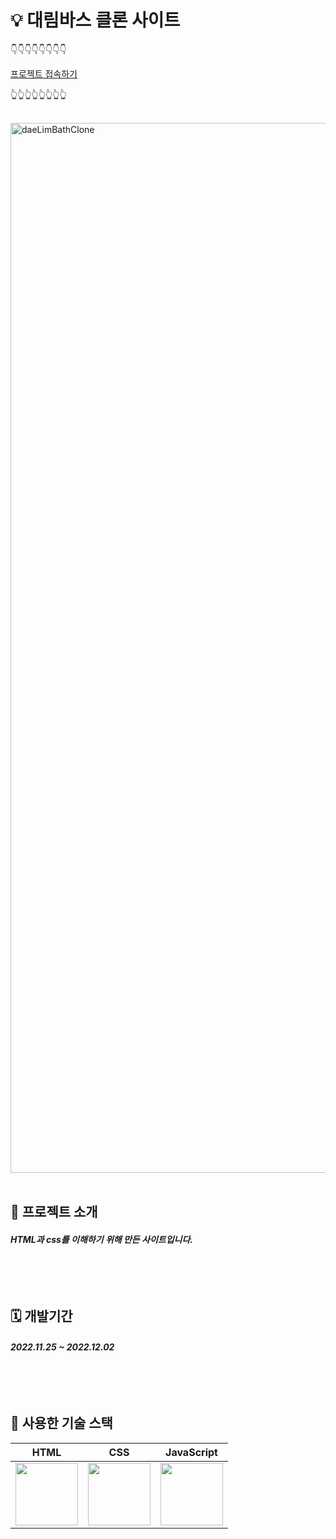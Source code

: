 # 💡 대림바스 클론 사이트

👇👇👇👇👇👇👇👇

[프로젝트 접속하기](https://jumpjoong.github.io/DaeLimClone/index.html)


👆👆👆👆👆👆👆👆

<br/> 

<img width="1680" alt="daeLimBathClone" src="https://github.com/jumpjoong/DaeLimClone/assets/100519998/0209136d-2862-493c-a00f-b8a62654ef94">


<br/>
<br/>


## 📌 프로젝트 소개

<h5>HTML과 css를 이해하기 위해 만든 사이트입니다.

<br/>
<br/>
<br/>
<br/>
<br/>

## 🗓️ 개발기간
<h5>2022.11.25 ~ 2022.12.02

<br/>
<br/>
<br/>
<br/>
<br/>


## 📍 사용한 기술 스택
| HTML | CSS | JavaScript |
|:---:|:---:|:---:|
| <img src = "https://github.com/jumpjoong/DaeLimClone/assets/100519998/2e15ea3e-1f4d-4283-ab49-b3e312b583d1" width="100px" height="100px"> | <img src = "https://github.com/jumpjoong/DaeLimClone/assets/100519998/d813f3ec-2c2c-4235-b136-8b9c12990603" width="100px" height="100px"> | <img src = "https://github.com/jumpjoong/DaeLimClone/assets/100519998/ac38204a-e535-4c56-b813-296a8171ef41" width="100px" height="100px">



<br/>
<br/>
